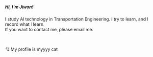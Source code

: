 ##### Hi, I'm Jiwon!
I study AI technology in Transportation Engineering. I try to learn, and I record what I learn. <br/>
If you want to contact me, please email me. <br/><br/><br/>

💘 My profile is myyyy cat
